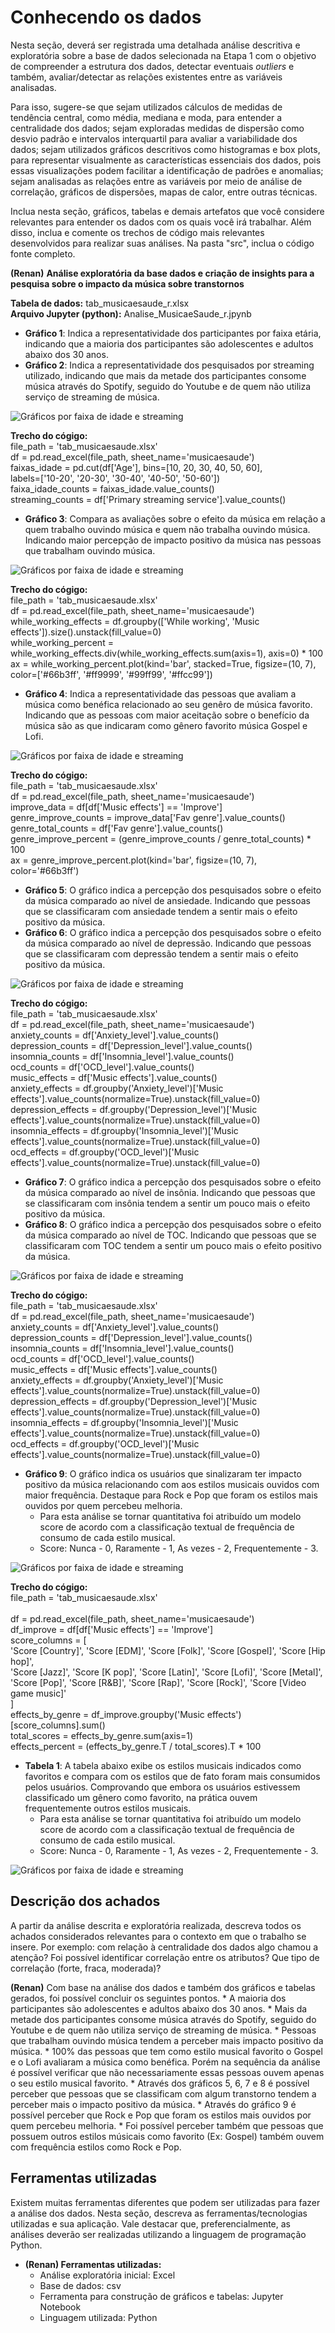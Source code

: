 # Conhecendo os dados

Nesta seção, deverá ser registrada uma detalhada análise descritiva e exploratória sobre a base de dados selecionada na Etapa 1 com o objetivo de compreender a estrutura dos dados, detectar eventuais _outliers_ e também, avaliar/detectar as relações existentes entre as variáveis analisadas.

Para isso, sugere-se que sejam utilizados cálculos de medidas de tendência central, como média, mediana e moda, para entender a centralidade dos dados; sejam exploradas medidas de dispersão como desvio padrão e intervalos interquartil para avaliar a variabilidade dos dados; sejam utilizados gráficos descritivos como histogramas e box plots, para representar visualmente as características essenciais dos dados, pois essas visualizações podem facilitar a identificação de padrões e anomalias; sejam analisadas as relações entre as variáveis por meio de análise de correlação, gráficos de dispersões, mapas de calor, entre outras técnicas. 

Inclua nesta seção, gráficos, tabelas e demais artefatos que você considere relevantes para entender os dados com os quais você irá trabalhar.  Além disso, inclua e comente os trechos de código mais relevantes desenvolvidos para realizar suas análises. Na pasta "src", inclua o código fonte completo.

**(Renan)**
**Análise exploratória da base dados e criação de insights para a pesquisa sobre o impacto da música sobre transtornos**

**Tabela de dados:** tab_musicaesaude_r.xlsx <br/>
**Arquivo Jupyter (python):** Analise_MusicaeSaude_r.jpynb <br/>

* **Gráfico 1**: Indica a representatividade dos participantes por faixa etária,  indicando que a maioria dos participantes são adolescentes e adultos abaixo dos 30 anos.
* **Gráfico 2**: Indica a representatividade dos pesquisados por streaming utilizado,  indicando que mais da metade dos participantes consome música através do Spotify, seguido do Youtube e de quem não utiliza serviço de streaming de música.

![Gráficos por faixa de idade e streaming](img/graf_1_r.jpg)

**Trecho do cógigo:** <br/>
file_path = 'tab_musicaesaude.xlsx'<br/>
df = pd.read_excel(file_path, sheet_name='musicaesaude')<br/>
faixas_idade = pd.cut(df['Age'], bins=[10, 20, 30, 40, 50, 60], <br/>
                      labels=['10-20', '20-30', '30-40', '40-50', '50-60'])<br/>
faixa_idade_counts = faixas_idade.value_counts()<br/>
streaming_counts = df['Primary streaming service'].value_counts() <br/>

* **Gráfico 3**: Compara as avaliações sobre o efeito da música em relação a quem trabalho ouvindo música e quem não trabalha ouvindo música. Indicando maior percepção de impacto positivo da música nas pessoas que trabalham ouvindo música.
  
![Gráficos por faixa de idade e streaming](img/graf_2_r.jpg)

**Trecho do cógigo:** <br/>
file_path = 'tab_musicaesaude.xlsx' <br/>
df = pd.read_excel(file_path, sheet_name='musicaesaude') <br/>
while_working_effects = df.groupby(['While working', 'Music effects']).size().unstack(fill_value=0) <br/>
while_working_percent = while_working_effects.div(while_working_effects.sum(axis=1), axis=0) * 100 <br/>
ax = while_working_percent.plot(kind='bar', stacked=True, figsize=(10, 7), color=['#66b3ff', '#ff9999', '#99ff99', '#ffcc99']) <br/>

* **Gráfico 4**: Indica a representatividade das pessoas que avaliam a música como benéfica relacionado ao seu genêro de música favorito. Indicando que as pessoas com maior aceitação sobre o benefício da música são as que indicaram como gênero favorito música Gospel e Lofi.
  
![Gráficos por faixa de idade e streaming](img/graf_3_r.jpg)

**Trecho do cógigo:** <br/>
file_path = 'tab_musicaesaude.xlsx' <br/>
df = pd.read_excel(file_path, sheet_name='musicaesaude') <br/>
improve_data = df[df['Music effects'] == 'Improve'] <br/>
genre_improve_counts = improve_data['Fav genre'].value_counts() <br/>
genre_total_counts = df['Fav genre'].value_counts() <br/>
genre_improve_percent = (genre_improve_counts / genre_total_counts) * 100 <br/>
ax = genre_improve_percent.plot(kind='bar', figsize=(10, 7), color='#66b3ff') <br/>

* **Gráfico 5**: O gráfico indica a percepção dos pesquisados sobre o efeito da música comparado ao nível de ansiedade. Indicando que pessoas que se classificaram com ansiedade tendem a sentir mais o efeito positivo da música.
* **Gráfico 6**: O gráfico indica a percepção dos pesquisados sobre o efeito da música comparado ao nível de depressão. Indicando que pessoas que se classificaram com depressão tendem a sentir mais o efeito positivo da música.
  
![Gráficos por faixa de idade e streaming](img/graf_4_r.jpg)

**Trecho do cógigo:** <br/>
file_path = 'tab_musicaesaude.xlsx' <br/>
df = pd.read_excel(file_path, sheet_name='musicaesaude') <br/>
anxiety_counts = df['Anxiety_level'].value_counts() <br/>
depression_counts = df['Depression_level'].value_counts() <br/>
insomnia_counts = df['Insomnia_level'].value_counts() <br/>
ocd_counts = df['OCD_level'].value_counts() <br/>
music_effects = df['Music effects'].value_counts() <br/>
anxiety_effects = df.groupby('Anxiety_level')['Music effects'].value_counts(normalize=True).unstack(fill_value=0) <br/>
depression_effects = df.groupby('Depression_level')['Music effects'].value_counts(normalize=True).unstack(fill_value=0) <br/>
insomnia_effects = df.groupby('Insomnia_level')['Music effects'].value_counts(normalize=True).unstack(fill_value=0) <br/>
ocd_effects = df.groupby('OCD_level')['Music effects'].value_counts(normalize=True).unstack(fill_value=0) <br/>

* **Gráfico 7**: O gráfico indica a percepção dos pesquisados sobre o efeito da música comparado ao nível de insônia. Indicando que pessoas que se classificaram com insônia tendem a sentir um pouco mais o efeito positivo da música.
* **Gráfico 8**: O gráfico indica a percepção dos pesquisados sobre o efeito da música comparado ao nível de TOC. Indicando que pessoas que se classificaram com TOC tendem a sentir um pouco mais o efeito positivo da música.
  
![Gráficos por faixa de idade e streaming](img/graf_5_r.jpg)

**Trecho do cógigo:** <br/>
file_path = 'tab_musicaesaude.xlsx' <br/>
df = pd.read_excel(file_path, sheet_name='musicaesaude') <br/>
anxiety_counts = df['Anxiety_level'].value_counts() <br/>
depression_counts = df['Depression_level'].value_counts() <br/>
insomnia_counts = df['Insomnia_level'].value_counts() <br/>
ocd_counts = df['OCD_level'].value_counts() <br/>
music_effects = df['Music effects'].value_counts() <br/>
anxiety_effects = df.groupby('Anxiety_level')['Music effects'].value_counts(normalize=True).unstack(fill_value=0) <br/>
depression_effects = df.groupby('Depression_level')['Music effects'].value_counts(normalize=True).unstack(fill_value=0) <br/>
insomnia_effects = df.groupby('Insomnia_level')['Music effects'].value_counts(normalize=True).unstack(fill_value=0) <br/>
ocd_effects = df.groupby('OCD_level')['Music effects'].value_counts(normalize=True).unstack(fill_value=0) <br/>

* **Gráfico 9**: O gráfico indica os usuários que sinalizaram ter impacto positivo da música relacionando com aos estilos musicais ouvidos com maior frequência. Destaque para Rock e Pop que foram os estilos mais ouvidos por quem percebeu melhoria.
    * Para esta análise se tornar quantitativa foi atribuído um modelo score de acordo com a classificação textual de frequência de consumo de cada estilo musical. 
    * Score: Nunca - 0, Raramente - 1, As vezes - 2, Frequentemente - 3.
  
![Gráficos por faixa de idade e streaming](img/graf_6_r.jpg)

**Trecho do cógigo:** <br/>
file_path = 'tab_musicaesaude.xlsx' <br/><br/>
df = pd.read_excel(file_path, sheet_name='musicaesaude')<br/>
df_improve = df[df['Music effects'] == 'Improve']<br/>
score_columns = [<br/>
    'Score [Country]', 'Score [EDM]', 'Score [Folk]', 'Score [Gospel]', 'Score [Hip hop]',<br/>
    'Score [Jazz]', 'Score [K pop]', 'Score [Latin]', 'Score [Lofi]', 'Score [Metal]', <br/>
    'Score [Pop]', 'Score [R&B]', 'Score [Rap]', 'Score [Rock]', 'Score [Video game music]'<br/>
    ]<br/>
effects_by_genre = df_improve.groupby('Music effects')[score_columns].sum() <br/>
total_scores = effects_by_genre.sum(axis=1) <br/>
effects_percent = (effects_by_genre.T / total_scores).T * 100 <br/>

* **Tabela 1**: A tabela abaixo exibe os estilos musicais indicados como favoritos e compara com os estilos que de fato foram mais consumidos pelos usuários. Comprovando que embora os usuários estivessem classificado um gênero como favorito, na prática ouvem frequentemente outros estilos musicais.
     * Para esta análise se tornar quantitativa foi atribuído um modelo score de acordo com a classificação textual de frequência de consumo de cada estilo musical.
     * Score: Nunca - 0, Raramente - 1, As vezes - 2, Frequentemente - 3.
  
![Gráficos por faixa de idade e streaming](img/tab_7_r.jpg)


## Descrição dos achados

A partir da análise descrita e exploratória realizada, descreva todos os achados considerados relevantes para o contexto em que o trabalho se insere. Por exemplo: com relação à centralidade dos dados algo chamou a atenção? Foi possível identificar correlação entre os atributos? Que tipo de correlação (forte, fraca, moderada)? 

**(Renan)**
  Com base na análise dos dados e também dos gráficos e tabelas gerados, foi possível concluir os seguintes pontos.
    * A maioria dos participantes são adolescentes e adultos abaixo dos 30 anos.
    * Mais da metade dos participantes consome música através do Spotify, seguido do Youtube e de quem não utiliza serviço de streaming de música.
    * Pessoas que trabalham ouvindo música tendem a perceber mais impacto positivo da música.
    * 100% das pessoas que tem como estilo musical favorito o Gospel e o Lofi avaliaram a música como benéfica. Porém na sequência da análise é possível verificar que não necessariamente essas pessoas ouvem apenas o seu estilo musical favorito.
    * Através dos gráficos 5, 6, 7 e 8 é possível perceber que pessoas que se classificam com algum transtorno tendem a perceber mais o impacto positivo da música.
    * Através do gráfico 9 é possível perceber que Rock e Pop que foram os estilos mais ouvidos por quem percebeu melhoria.      * Foi possível perceber também que pessoas que possuem outros estilos músicais como favorito (Ex: Gospel) também ouvem com frequência estilos como Rock e Pop.

## Ferramentas utilizadas

Existem muitas ferramentas diferentes que podem ser utilizadas para fazer a análise dos dados. Nesta seção, descreva as ferramentas/tecnologias utilizadas e sua aplicação. Vale destacar que, preferencialmente, as análises deverão ser realizadas utilizando a linguagem de programação Python.

  * **(Renan) Ferramentas utilizadas:**
    * Análise exploratória inicial: Excel
    * Base de dados: csv
    * Ferramenta para construção de gráficos e tabelas: Jupyter Notebook
    * Linguagem utilizada: Python

